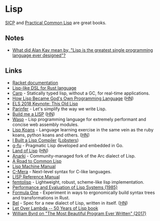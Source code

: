 # Lisp

[SICP](http://sarabander.github.io/sicp/html/index.xhtml) and [Practical Common Lisp](http://www.gigamonkeys.com/book/) are great books.

## Notes

- [What did Alan Kay mean by, "Lisp is the greatest single programming language ever designed"?](https://www.quora.com/What-did-Alan-Kay-mean-by-Lisp-is-the-greatest-single-programming-language-ever-designed/answer/Alan-Kay-11)

## Links

- [Racket documentation](file:///Users/nikivi/Library/Racket/6.10/doc/index.html)
- [Lisp-like DSL for Rust language](https://github.com/JunSuzukiJapan/macro-lisp#readme)
- [Carp](https://github.com/carp-lang/Carp#readme) - Statically typed lisp, without a GC, for real-time applications.
- [How Lisp Became God's Own Programming Language](https://twobithistory.org/2018/10/14/lisp.html) ([HN](https://news.ycombinator.com/item?id=18225870))
- [ELS 2018 Keynote: This Old Lisp](https://www.youtube.com/watch?v=MgVuqPgKJQc)
- [Parinfer](https://github.com/shaunlebron/parinfer) - Let's simplify the way we write Lisp.
- [Build me a LISP](https://kirit.com/Build%20me%20a%20LISP) ([HN](https://news.ycombinator.com/item?id=19121828))
- [Wasp](https://github.com/wasplang/wasp) - Lisp programming language for extremely performant and concise web assembly modules.
- [Lisp Koans](https://github.com/google/lisp-koans) - Language learning exercise in the same vein as the ruby koans, python koans and others. ([HN](https://news.ycombinator.com/item?id=19313850))
- [I Built a Lisp Compiler](https://mpov.timmorgan.org/i-built-a-lisp-compiler/) ([Lobsters](https://lobste.rs/s/rp0xy0/i_built_lisp_compiler))
- [g-fu](https://github.com/codr7/g-fu) - Pragmatic Lisp developed and embedded in Go.
- [Land of Lisp](http://landoflisp.com/) ([HN](https://news.ycombinator.com/item?id=19677292))
- [Anarki](https://github.com/arclanguage/anarki) - Community-managed fork of the Arc dialect of Lisp.
- [A Road to Common Lisp](http://stevelosh.com/blog/2018/08/a-road-to-common-lisp/)
- [Lisp Machine Manual](https://hanshuebner.github.io/lmman/frontpage.html)
- [C-Mera](https://github.com/kiselgra/c-mera) - Next-level syntax for C-like languages.
- [LISP Reference Manual](http://www.softwarepreservation.net/projects/LISP/starlisp/starlisp-reference-manual-version-5-0.pdf)
- [femtolisp](https://github.com/JeffBezanson/femtolisp) - Lightweight, robust, scheme-like lisp implementation.
- [Performance and Evaluation of Lisp Systems (1985)](http://rpgpoet.com/Files/Timrep.pdf)
- [Formula One](https://github.com/iwillspeak/formula-one) - Experiment in ways to ergonomically build syntax trees and transformations in Rust.
- [Bel](http://paulgraham.com/bel.html) - Spec for a new dialect of Lisp, written in itself. ([HN](https://news.ycombinator.com/item?id=21231208))
- [Let Over Lambda -- 50 Years of Lisp book](https://letoverlambda.com/)
- [William Byrd on "The Most Beautiful Program Ever Written" (2017)](https://www.youtube.com/watch?v=OyfBQmvr2Hc)
